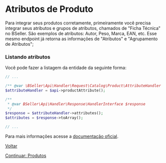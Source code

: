 # Atributos de Produto

Para integrar seus produtos corretamente, primeiramente você precisa integrar seus atributos e grupos de atributos, chamados de "Ficha Técnica" no BSeller. São exemplos de atributos: Autor, Peso, Marca, EAN, etc. Esse mesmo endpoint já retorna as informações de "Atributos" e "Agrupamento de Atributos";

### Listando atributos

Você pode fazer a listagem da entidade da seguinte forma:

```php
// ...

/** @var \BSeller\Api\Handler\Request\Catalog\Product\AttributeHandler $attributeHandler */
$attributeHandler = $api->productAttribute();

/**
 * @var BSeller\Api\Handler\Response\HandlerInterface $response
 */
$response = $attributeHandler->attributes();
$attributes = $response->toArray();

// ...
```

Para mais informações acesse a [documentação oficial](http://back.bseller.com.br/api/swagger-ui.html).

[Voltar](../../../README.md)

[Continuar: Produtos](PRODUCTS.md)
